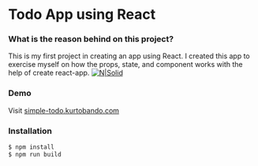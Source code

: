 # Todo App using React

### What is the reason behind on this project?

This is my first project in creating an app using React. I created this app to exercise myself on how the props, state, and component works with the help of create react-app.
[![N|Solid](https://i.snipboard.io/SxGru5.jpg)](https://demo.kurtobando.com/todo/)

### Demo

Visit [simple-todo.kurtobando.com](https://simple-todo.kurtobando.com)

### Installation

```sh
$ npm install
$ npm run build
```
